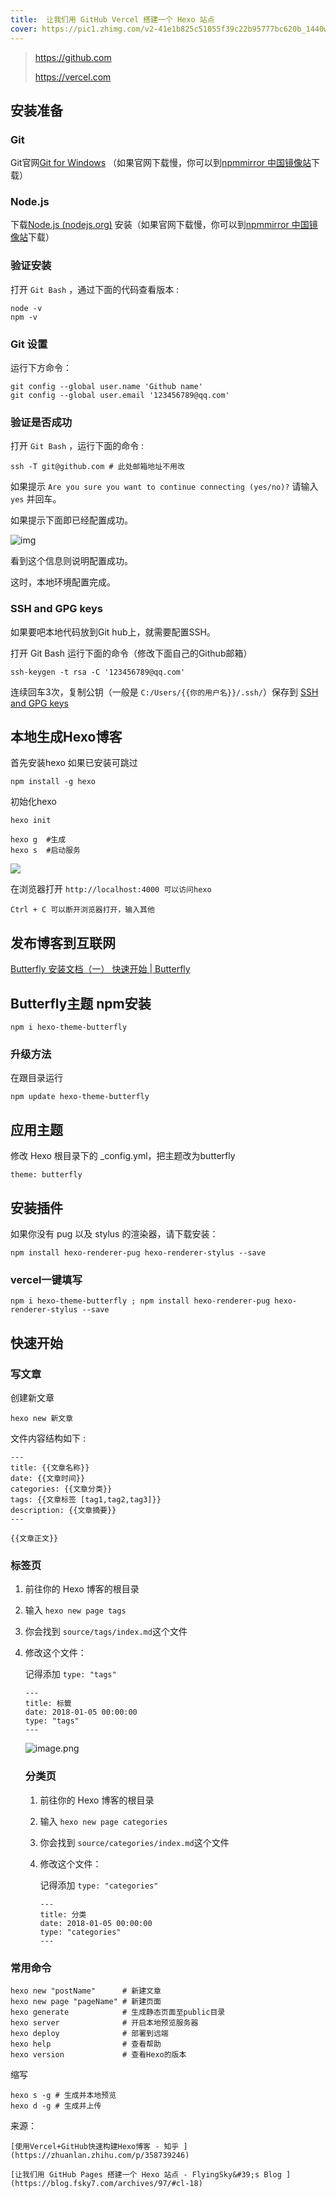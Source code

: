 ```yaml
---
title:  让我们用 GitHub Vercel 搭建一个 Hexo 站点
cover: https://pic1.zhimg.com/v2-41e1b825c51055f39c22b95777bc620b_1440w.jpg?source=172ae18b
---
```

> https://github.com
>
> https://vercel.com

## 安装准备

### Git

Git官网[Git for Windows](https://gitforwindows.org/) （如果官网下载慢，你可以到[npmmirror 中国镜像站](https://npmmirror.com/)下载）

### Node.js

下载[Node.js (nodejs.org)](https://nodejs.org/en/) 安装（如果官网下载慢，你可以到[npmmirror 中国镜像站](https://npmmirror.com/)下载）

### 验证安装

打开 `Git Bash` ，通过下面的代码查看版本 :

```
node -v
npm -v
```

### Git 设置

运行下方命令：

```
git config --global user.name 'Github name'
git config --global user.email '123456789@qq.com'
```

### 验证是否成功

打开 `Git Bash` ，运行下面的命令 :

```
ssh -T git@github.com # 此处邮箱地址不用改
```

如果提示 `Are you sure you want to continue connecting (yes/no)?` 请输入 `yes` 并回车。

如果提示下面即已经配置成功。

![img](http://tuchuang-10g.dongxiquan.cn/202209271143712.png)

看到这个信息则说明配置成功。

这时，本地环境配置完成。

### SSH and GPG keys

如果要吧本地代码放到Git hub上，就需要配置SSH。

打开 Git Bash 运行下面的命令（修改下面自己的Github邮箱）

```
ssh-keygen -t rsa -C '123456789@qq.com'
```

连续回车3次，复制公钥（一般是 `C:/Users/{{你的用户名}}/.ssh/`）保存到 [SSH and GPG keys](https://github.com/settings/keys)

## 本地生成Hexo博客

首先安装hexo 如果已安装可跳过

```
npm install -g hexo
```

初始化hexo

```
hexo init
```

```
hexo g	#生成
hexo s	#启动服务
```

![](http://tuchuang-10g.dongxiquan.cn/202209271213082.png)

在浏览器打开 `http://localhost:4000 可以访问hexo`

`Ctrl + C 可以断开浏览器打开，输入其他`

## 发布博客到互联网

[Butterfly 安装文档（一） 快速开始 | Butterfly](https://butterfly.js.org/posts/21cfbf15/)


## Butterfly主题 npm安装

```
npm i hexo-theme-butterfly
```

### 升级方法

在跟目录运行

```
npm update hexo-theme-butterfly
```

## 应用主题

修改 Hexo 根目录下的 _config.yml，把主题改为butterfly

```
theme: butterfly
```

## 安装插件

如果你没有 pug 以及 stylus 的渲染器，请下载安装：

```
npm install hexo-renderer-pug hexo-renderer-stylus --save
```

### vercel一键填写

```
npm i hexo-theme-butterfly ; npm install hexo-renderer-pug hexo-renderer-stylus --save
```

## 快速开始

### 写文章

创建新文章

```
hexo new 新文章
```

文件内容结构如下 :

```
---
title: {{文章名称}}
date: {{文章时间}}
categories: {{文章分类}}
tags: {{文章标签 [tag1,tag2,tag3]}}
description: {{文章摘要}}
---

{{文章正文}}
```

### 标签页

1. 前往你的 Hexo 博客的根目录
2. 输入 `hexo new page tags`
3. 你会找到 `source/tags/index.md`这个文件
4. 修改这个文件：

   记得添加 `type: "tags"`

   ```
   ---
   title: 标籤
   date: 2018-01-05 00:00:00
   type: "tags"
   ---

   ```

   ![image.png](https://api.onedrive.com/v1.0/shares/s!AsXA7AXl0Opo2UhLxYvOo3oFo0k-/root/content)

   ### 分类页


   1. 前往你的 Hexo 博客的根目录
   2. 输入 `hexo new page categories`
   3. 你会找到 `source/categories/index.md`这个文件
   4. 修改这个文件：

      记得添加 `type: "categories"`

      ```
      ---
      title: 分类
      date: 2018-01-05 00:00:00
      type: "categories"
      ---
      ```

### 常用命令

```
hexo new "postName"      # 新建文章
hexo new page "pageName" # 新建页面
hexo generate            # 生成静态页面至public目录
hexo server              # 开启本地预览服务器
hexo deploy              # 部署到远端
hexo help                # 查看帮助
hexo version             # 查看Hexo的版本
```

缩写

```
hexo s -g # 生成并本地预览
hexo d -g # 生成并上传
```


来源：

    [使用Vercel+GitHub快速构建Hexo博客 - 知乎 ](https://zhuanlan.zhihu.com/p/358739246)

    [让我们用 GitHub Pages 搭建一个 Hexo 站点 - FlyingSky&#39;s Blog ](https://blog.fsky7.com/archives/97/#cl-18)
